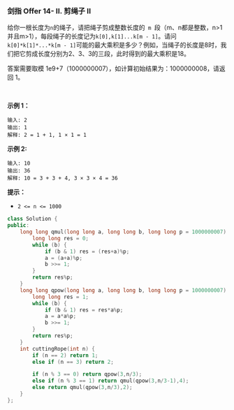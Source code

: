 ### 剑指 Offer 14- II. 剪绳子 II
给你一根长度为` n `的绳子，请把绳子剪成整数长度的` m `段（m、n都是整数，n>1并且m>1），每段绳子的长度记为` k[0],k[1]...k[m - 1] `。请问` k[0]*k[1]*...*k[m - 1] `可能的最大乘积是多少？例如，当绳子的长度是8时，我们把它剪成长度分别为2、3、3的三段，此时得到的最大乘积是18。

答案需要取模 1e9+7（1000000007），如计算初始结果为：1000000008，请返回 1。

 

**示例 1：**
```
输入: 2
输出: 1
解释: 2 = 1 + 1, 1 × 1 = 1
```
**示例 2:**
```
输入: 10
输出: 36
解释: 10 = 3 + 3 + 4, 3 × 3 × 4 = 36
```

**提示：**

* `2 <= n <= 1000`

```cpp
class Solution {
public:
    long long qmul(long long a, long long b, long long p = 1000000007) {
        long long res = 0;
        while (b) {
            if (b & 1) res = (res+a)%p;
            a = (a+a)%p;
            b >>= 1;
        }
        return res%p;
    }
    long long qpow(long long a, long long b, long long p = 1000000007) {
        long long res = 1;
        while (b) {
            if (b & 1) res = res*a%p;
            a = a*a%p;
            b >>= 1;
        }
        return res%p;
    }
    int cuttingRope(int n) {
        if (n == 2) return 1;
        else if (n == 3) return 2;

        if (n % 3 == 0) return qpow(3,n/3);
        else if (n % 3 == 1) return qmul(qpow(3,n/3-1),4);
        else return qmul(qpow(3,n/3),2);
    }
};
```